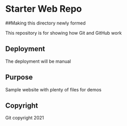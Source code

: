 # Starter Web Repo

##Making this directory newly formed

This repository is for showing how Git and GitHub work

## Deployment
The deployment will be manual

## Purpose

Sample website with plenty of files for demos

## Copyright

Git copyright 2021